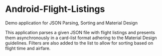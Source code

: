 # Android-Flight-Listings
Demo application for JSON Parsing, Sorting and Material Design

This application parses a given JSON file with flight listings and presents them asynchronously in a card-list format adhering to the Material Design guidelines. 
Filters are also added to the list to allow for sorting based on flight time and airfare. 

